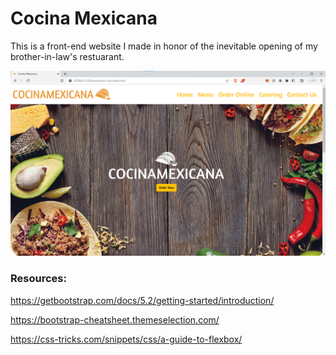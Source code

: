 # Cocina Mexicana 

This is a front-end website I made in honor of the inevitable opening of my brother-in-law's restuarant.

<img src="images/site-Screenshot.png">

### Resources:

https://getbootstrap.com/docs/5.2/getting-started/introduction/

https://bootstrap-cheatsheet.themeselection.com/

https://css-tricks.com/snippets/css/a-guide-to-flexbox/
